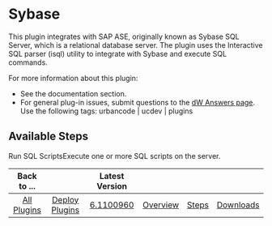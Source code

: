 
Sybase
======



This plugin integrates with SAP ASE, originally known as Sybase SQL Server, which is a relational database server. The plugin uses the Interactive SQL parser (isql) utility to integrate with Sybase and execute SQL commands.



For more information about this plugin:


* See the documentation section.
* For general plug-in issues, submit questions to the [dW Answers page](https://developer.ibm.com/answers/search.html?f=&type=question&redirect=search%2Fsearch&sort=relevance&q=%5Burbancode%5Dsybase). Use the following tags: urbancode | ucdev | plugins



Available Steps
---------------


Run SQL ScriptsExecute one or more SQL scripts on the server.






|Back to ...||Latest Version||||
| :---: | :---: | :---: | :---: | :---: | :---: |
|[All Plugins](../../index.md)|[Deploy Plugins](../README.md)|[6.1100960](https://raw.githubusercontent.com/UrbanCode/IBM-UCD-PLUGINS/main/files/sybase/plugins-sybase-6.1100960.zip)|[Overview](overview.md)|[Steps](steps.md)|[Downloads](downloads.md)|
